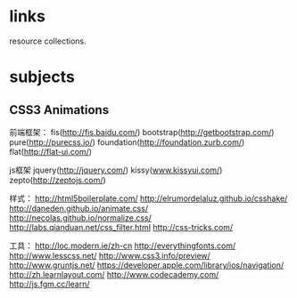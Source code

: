 # links
resource collections.

# subjects

## CSS3 Animations

前端框架：
fis(http://fis.baidu.com/)
bootstrap(http://getbootstrap.com/)
pure(http://purecss.io/)
foundation(http://foundation.zurb.com/)
flat(http://flat-ui.com/)

js框架
jquery(http://jquery.com/)
kissy(www.kissyui.com/)
zepto(http://zeptojs.com/)

样式：
http://html5boilerplate.com/
http://elrumordelaluz.github.io/csshake/
http://daneden.github.io/animate.css/
http://necolas.github.io/normalize.css/
http://labs.qianduan.net/css_filter.html
http://css-tricks.com/

工具：
http://loc.modern.ie/zh-cn
http://everythingfonts.com/
http://www.lesscss.net/
http://www.css3.info/preview/
http://www.gruntjs.net/
https://developer.apple.com/library/ios/navigation/
http://zh.learnlayout.com/
http://www.codecademy.com/
http://js.fgm.cc/learn/
